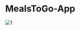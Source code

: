 # MealsToGo-App

![1](https://user-images.githubusercontent.com/87437738/233774180-8d752083-6828-4942-9ed5-7464ab223d6d.jpg)


